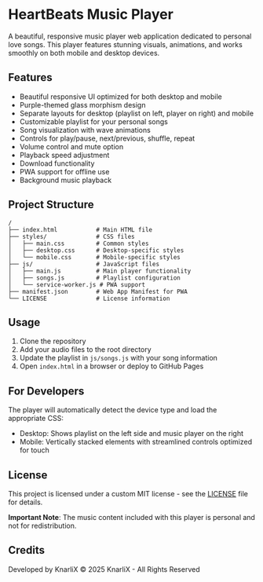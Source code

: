 # HeartBeats Music Player

A beautiful, responsive music player web application dedicated to personal love songs. This player features stunning visuals, animations, and works smoothly on both mobile and desktop devices.

## Features

- Beautiful responsive UI optimized for both desktop and mobile
- Purple-themed glass morphism design
- Separate layouts for desktop (playlist on left, player on right) and mobile
- Customizable playlist for your personal songs
- Song visualization with wave animations
- Controls for play/pause, next/previous, shuffle, repeat
- Volume control and mute option
- Playback speed adjustment
- Download functionality
- PWA support for offline use
- Background music playback

## Project Structure

```
/
├── index.html           # Main HTML file
├── styles/              # CSS files
│   ├── main.css         # Common styles
│   ├── desktop.css      # Desktop-specific styles
│   └── mobile.css       # Mobile-specific styles
├── js/                  # JavaScript files
│   ├── main.js          # Main player functionality
│   ├── songs.js         # Playlist configuration
│   └── service-worker.js # PWA support
├── manifest.json        # Web App Manifest for PWA
└── LICENSE              # License information
```

## Usage

1. Clone the repository
2. Add your audio files to the root directory
3. Update the playlist in `js/songs.js` with your song information
4. Open `index.html` in a browser or deploy to GitHub Pages

## For Developers

The player will automatically detect the device type and load the appropriate CSS:
- Desktop: Shows playlist on the left side and music player on the right
- Mobile: Vertically stacked elements with streamlined controls optimized for touch

## License

This project is licensed under a custom MIT license - see the [LICENSE](LICENSE) file for details.

**Important Note**: The music content included with this player is personal and not for redistribution.

## Credits

Developed by KnarliX 
© 2025 KnarliX - All Rights Reserved